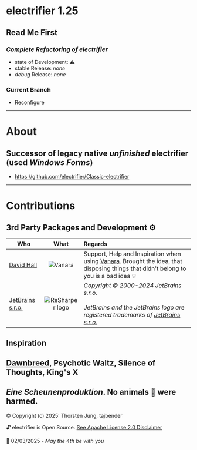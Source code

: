 # electrifier 1.25
## Read Me First
### _Complete Refactoring of electrifier_
- state of Development: ⚠ 
- stable Release: _none_
- *debug* Release: _none_
### Current Branch
- Reconfigure
---
# About
## Successor of legacy native _unfinished_ electrifier (used _Windows Forms_)
- https://github.com/electrifier/Classic-electrifier
----
# Contributions
## 3rd Party Packages and Development ⚙ 
| Who | What | Regards |
|--------------|:-----------:|:--------|
| [David Hall](https://github.com/dahall) | ![Vanara](https://raw.githubusercontent.com/dahall/Vanara/master/docs/icons/Vanara64x64.png) | Support, Help and Inspiration when using [Vanara](https://github.com/dahall/Vanara). Brought the idea, that disposing things that didn't belong to you is a bad idea 💡 |
| [JetBrains s.r.o.](https://www.jetbrains.com/) |  ![ReSharper logo](https://resources.jetbrains.com/storage/products/company/brand/logos/ReSharper.png) |  _Copyright © 2000-2024 JetBrains s.r.o. <br><br> JetBrains and the JetBrains logo are registered trademarks of [JetBrains s.r.o.](https://www.jetbrains.com/)_ |
## Inspiration 
[Dawnbreed](https://www.discogs.com/artist/885335-Dawnbreed), Psychotic Waltz, Silence of Thoughts, King's X
---
_Eine Scheunenproduktion_. No animals 🐯 were harmed.
----
©️ Copyright (c) 2025: Thorsten Jung, tajbender

🔓 electrifier is Open Source. [See Apache License 2.0 Disclaimer](https://opensource.org/license/apache-2-0)

📆 02/03/2025 - _May the 4th be with you_
